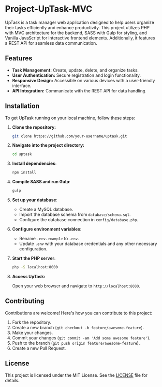 # Project-UpTask-MVC

UpTask is a task manager web application designed to help users organize their tasks efficiently and enhance productivity. This project utilizes PHP with MVC architecture for the backend, SASS with Gulp for styling, and Vanilla JavaScript for interactive frontend elements. Additionally, it features a REST API for seamless data communication.

## Features

- **Task Management:** Create, update, delete, and organize tasks.
- **User Authentication:** Secure registration and login functionality.
- **Responsive Design:** Accessible on various devices with a user-friendly interface.
- **API Integration:** Communicate with the REST API for data handling.

## Installation

To get UpTask running on your local machine, follow these steps:

1. **Clone the repository:**

    ```bash
    git clone https://github.com/your-username/uptask.git
    ```

2. **Navigate into the project directory:**

    ```bash
    cd uptask
    ```

3. **Install dependencies:**

    ```bash
    npm install
    ```

4. **Compile SASS and run Gulp:**

    ```bash
    gulp
    ```

5. **Set up your database:**
   
   - Create a MySQL database.
   - Import the database schema from `database/schema.sql`.
   - Configure the database connection in `config/database.php`.

6. **Configure environment variables:**

   - Rename `.env.example` to `.env`.
   - Update `.env` with your database credentials and any other necessary configuration.

7. **Start the PHP server:**

    ```bash
    php -S localhost:8000
    ```

8. **Access UpTask:**

    Open your web browser and navigate to `http://localhost:8000`.

## Contributing

Contributions are welcome! Here's how you can contribute to this project:

1. Fork the repository.
2. Create a new branch (`git checkout -b feature/awesome-feature`).
3. Make your changes.
4. Commit your changes (`git commit -am 'Add some awesome feature'`).
5. Push to the branch (`git push origin feature/awesome-feature`).
6. Create a new Pull Request.

## License

This project is licensed under the MIT License. See the [LICENSE](LICENSE) file for details.
